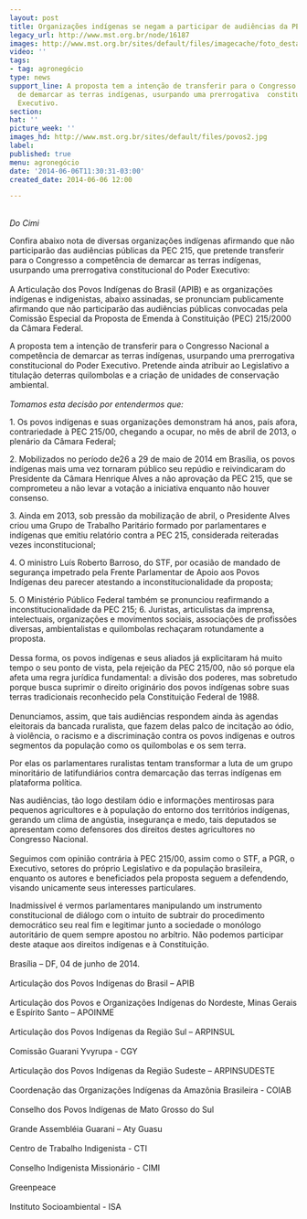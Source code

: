 ```yaml
---
layout: post
title: Organizações indígenas se negam a participar de audiências da PEC 215
legacy_url: http://www.mst.org.br/node/16187
images: http://www.mst.org.br/sites/default/files/imagecache/foto_destaque/povos2.jpg
video: ''
tags:
- tag: agronegócio
type: news
support_line: A proposta tem a intenção de transferir para o Congresso a  competência
  de demarcar as terras indígenas, usurpando uma prerrogativa  constitucional do Poder
  Executivo.
section: 
hat: ''
picture_week: ''
images_hd: http://www.mst.org.br/sites/default/files/povos2.jpg
label: 
published: true
menu: agronegócio
date: '2014-06-06T11:30:31-03:00'
created_date: 2014-06-06 12:00

---
```

<p><br><em>Do Cimi</em></p><p>Confira abaixo nota de diversas organizações indígenas afirmando que não  participarão das audiências públicas da PEC 215, que pretende  transferir para o Congresso a competência de demarcar as terras  indígenas, usurpando uma prerrogativa constitucional do Poder Executivo:<br><br>A Articulação dos Povos Indígenas do Brasil (APIB) e as organizações indígenas e indigenistas, abaixo assinadas, se pronunciam publicamente afirmando que não participarão das audiências públicas convocadas pela Comissão Especial da Proposta de Emenda à Constituição (PEC) 215/2000 da Câmara Federal.</p><p>A proposta tem a intenção de transferir para o Congresso Nacional a competência de demarcar as terras indígenas, usurpando uma prerrogativa constitucional do Poder Executivo. Pretende ainda atribuir ao Legislativo a titulação deterras quilombolas e a criação de unidades de conservação ambiental.<br><em><br>Tomamos esta decisão por entendermos que: </em></p><p>1. Os povos indígenas e suas organizações demonstram há anos, país afora, contrariedade à PEC 215/00, chegando a ocupar, no mês de abril de 2013, o plenário da Câmara Federal;</p><p>2. Mobilizados no período de26 a 29 de maio de 2014 em Brasília, os povos indígenas mais uma vez tornaram público seu repúdio e reivindicaram do Presidente da Câmara Henrique Alves a não aprovação da PEC 215, que se comprometeu a não levar a votação a iniciativa enquanto não houver consenso.</p><p>3. Ainda em 2013, sob pressão da mobilização de abril, o Presidente Alves criou uma Grupo de Trabalho Paritário formado por parlamentares e indígenas que emitiu relatório contra a PEC 215, considerada reiteradas vezes inconstitucional;</p><p>4. O ministro Luís Roberto Barroso, do STF, por ocasião de mandado de segurança impetrado pela Frente Parlamentar de Apoio aos Povos Indígenas deu parecer atestando a inconstitucionalidade da proposta;</p><p>5. O Ministério Público Federal também se pronunciou reafirmando a inconstitucionalidade da PEC 215; 6. Juristas, articulistas da imprensa, intelectuais, organizações e movimentos sociais, associações de profissões diversas, ambientalistas e quilombolas rechaçaram rotundamente a proposta.<br><br>Dessa forma, os povos indígenas e seus aliados já explicitaram há muito tempo o seu ponto de vista, pela rejeição da PEC 215/00, não só porque ela afeta uma regra jurídica fundamental: a divisão dos poderes, mas sobretudo porque busca suprimir o direito originário dos povos indígenas sobre suas terras tradicionais reconhecido pela Constituição Federal de 1988.<br><br>Denunciamos, assim, que tais audiências respondem ainda às agendas eleitorais da bancada ruralista, que fazem delas palco de incitação ao ódio, à violência, o racismo e a discriminação contra os povos indígenas e outros segmentos da população como os quilombolas e os sem terra.</p><p>Por elas os parlamentares ruralistas tentam transformar a luta de um grupo minoritário de latifundiários contra demarcação das terras indígenas em plataforma política.</p><p>Nas audiências, tão logo destilam ódio e informações mentirosas para pequenos agricultores e à população do entorno dos territórios indígenas, gerando um clima de angústia, insegurança e medo, tais deputados se apresentam como defensores dos direitos destes agricultores no Congresso Nacional.<br><br>Seguimos com opinião contrária à PEC 215/00, assim como o STF, a PGR, o Executivo, setores do próprio Legislativo e da população brasileira,&nbsp; enquanto os autores e beneficiados pela proposta seguem a defendendo, visando unicamente seus interesses particulares.</p><p>Inadmissível é vermos parlamentares manipulando um instrumento constitucional de diálogo com o intuito de subtrair do procedimento democrático seu real fim e legitimar junto a sociedade o monólogo autoritário de quem sempre apostou no arbítrio. Não podemos participar deste ataque aos direitos indígenas e à Constituição.<br><br>Brasília – DF, 04 de junho de 2014.<br><br>Articulação dos Povos Indígenas do Brasil – APIB<br><br>Articulação dos Povos e Organizações Indígenas do Nordeste, Minas Gerais e Espírito Santo – APOINME<br><br>Articulação dos Povos Indígenas da Região Sul – ARPINSUL<br><br>Comissão Guarani Yvyrupa - CGY<br><br>Articulação dos Povos Indígenas da Região Sudeste – ARPINSUDESTE<br><br>Coordenação das Organizações Indígenas da Amazônia Brasileira - COIAB<br><br>Conselho dos Povos Indígenas de Mato Grosso do Sul<br><br>Grande Assembléia Guarani – Aty Guasu<br><br>Centro de Trabalho Indigenista - CTI<br><br>Conselho Indigenista Missionário - CIMI<br><br>Greenpeace<br><br>Instituto Socioambiental - ISA<br>&nbsp;</p>
